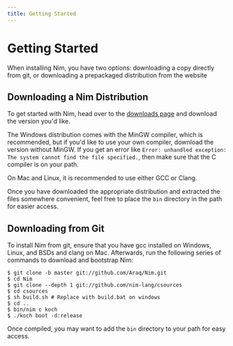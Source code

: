 ```yaml
---
title: Getting Started
---
```

# Getting Started
When installing Nim, you have two options: downloading a copy directly from git, or downloading a prepackaged distribution from the website

## Downloading a Nim Distribution
To get started with Nim, head over to the [downloads page](http://nim-lang.org/download.html) and download the version you'd like.

The Windows distribution comes with the MinGW compiler, which is recommended, but if you'd like to use your own compiler, download the version without MinGW. If you get an error like `Error: unhandled exception: The system cannot find the file specified.`, then make sure that the C compiler is on your path.

On Mac and Linux, it is recommended to use either GCC or Clang.

Once you have downloaded the appropriate distribution and extracted the files somewhere convenient, feel free to place the `bin` directory in the path for easier access.

## Downloading from Git
To install Nim from git, ensure that you have gcc installed on Windows, Linux, and BSDs and clang on Mac. Afterwards, run the following series of commands to download and bootstrap Nim:

```console
$ git clone -b master git://github.com/Araq/Nim.git
$ cd Nim
$ git clone --depth 1 git://github.com/nim-lang/csources
$ cd csources
$ sh build.sh # Replace with build.bat on windows
$ cd ..
$ bin/nim c koch
$ ./koch boot -d:release
```

Once compiled, you may want to add the `bin` directory to your path for easy access.

